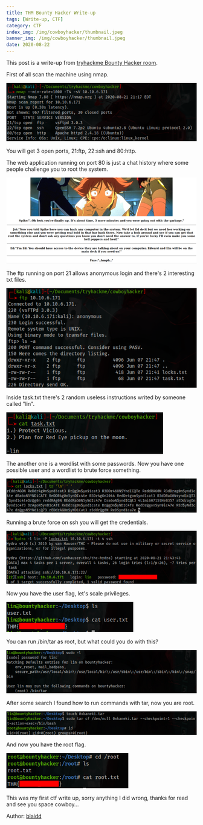 ```yaml
---
title: THM Bounty Hacker Write-up
tags: [Write-up, CTF]
category: CTF
index_img: /img/cowboyhacker/thumbnail.jpeg
banner_img: /img/cowboyhacker/thumbnail.jpeg
date: 2020-08-22
---
```

This post is a write-up from [tryhackme Bounty Hacker room](https://tryhackme.com/room/cowboyhacker).

First of all scan the machine using nmap.

![port-scan](/img/cowboyhacker/port-scan.png)

You will get 3 open ports, 21:ftp, 22:ssh and 80:http.

The web application running on port 80 is just a chat history where some people challenge you to root the system.

![home](/img/cowboyhacker/home.png)

The ftp running on port 21 allows anonymous login and there's 2 interesting txt files.

![fpt-output](/img/cowboyhacker/ftp-output.png)

Inside task.txt there's 2 random useless instructions writed by someone called "lin".

![task.txt](/img/cowboyhacker/task.png)

The another one is a wordlist with some passwords. Now you have one possible user and a wordlist to brute force something.

![passwords](/img/cowboyhacker/passwords.png)

Running a brute force on ssh you will get the credentials.

![ssh-brute-force](/img/cowboyhacker/ssh-brute-force.png)

Now you have the user flag, let's scale privileges.

![user-flag](/img/cowboyhacker/user-flag.png)

You can run /bin/tar as root, but what could you do with this?

![sudo](/img/cowboyhacker/sudo.png)

After some search I found how to run commands with tar, now you are root.

![privilege-escalation](/img/cowboyhacker/privilege-escalation.png)

And now you have the root flag.

![root-flag](/img/cowboyhacker/root-flag.png)

This was my first ctf write up, sorry anything I did wrong, thanks for read and see you space cowboy…


<p class="note note-info">Author: <a href="https://hackerone.com/blaidd" target="_blank">blaidd</a></p>